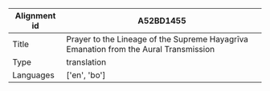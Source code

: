 |Alignment id | A52BD1455
| --- | --- 
|Title | Prayer to the Lineage of the Supreme Hayagrīva Emanation from the Aural Transmission 
|Type | translation
|Languages | ['en', 'bo']